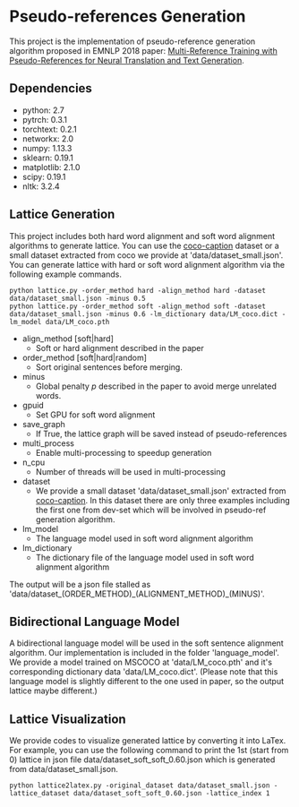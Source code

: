 # Pseudo-references Generation

This project is the implementation of pseudo-reference generation algorithm proposed in EMNLP 2018 paper: [Multi-Reference Training with Pseudo-References for Neural Translation and Text Generation](https://arxiv.org/abs/1808.09564).

## Dependencies

- python: 2.7
- pytrch: 0.3.1
- torchtext: 0.2.1
- networkx: 2.0
- numpy: 1.13.3
- sklearn: 0.19.1
- matplotlib: 2.1.0
- scipy: 0.19.1
- nltk: 3.2.4

## Lattice Generation

This project includes both hard word alignment and soft word alignment algorithms to generate lattice. You can use the [coco-caption](!http://cs.stanford.edu/people/karpathy/deepimagesent/caption_datasets.zip) dataset or a small dataset extracted from coco we provide at 'data/dataset_small.json'. You can generate lattice with hard or soft word alignment algorithm via the following example commands.

```
python lattice.py -order_method hard -align_method hard -dataset data/dataset_small.json -minus 0.5
python lattice.py -order_method soft -align_method soft -dataset data/dataset_small.json -minus 0.6 -lm_dictionary data/LM_coco.dict -lm_model data/LM_coco.pth
```

- align_method [soft|hard]
    - Soft or hard alignment described in the paper
- order_method [soft|hard|random]
    - Sort original sentences before merging.
- minus
    - Global penalty $p$ described in the paper to avoid merge unrelated words.
- gpuid
    - Set GPU for soft word alignment
- save_graph
    - If True, the lattice graph will be saved instead of pseudo-references
- multi_process
    - Enable multi-processing to speedup generation
- n_cpu
    - Number of threads will be used in multi-processing 
- dataset
    - We provide a small dataset 'data/dataset_small.json' extracted from [coco-caption](!http://cs.stanford.edu/people/karpathy/deepimagesent/caption_datasets.zip). In this dataset there are only three examples including the first one from dev-set which will be involved in pseudo-ref generation algorithm.
- lm_model
    - The language model used in soft word alignment algorithm
- lm_dictionary
    - The dictionary file of the language model used in soft word alignment algorithm

The output will be a json file stalled as 'data/dataset\_(ORDER_METHOD)\_(ALIGNMENT_METHOD)_(MINUS)'.

## Bidirectional Language Model

A bidirectional language model will be used in the soft sentence alignment algorithm. Our implementation is included in the folder 'language_model'. We provide a model trained on MSCOCO at 'data/LM_coco.pth' and it's corresponding dictionary data 'data/LM_coco.dict'. (Please note that this language model is slightly different to the one used in paper, so the output lattice maybe different.)


## Lattice Visualization

We provide codes to visualize generated lattice by converting it into LaTex. For example, you can use the following command to print the 1st (start from 0) lattice in json file data/dataset_soft_soft_0.60.json which is generated from data/dataset_small.json.

```
python lattice2latex.py -original_dataset data/dataset_small.json -lattice_dataset data/dataset_soft_soft_0.60.json -lattice_index 1
```


